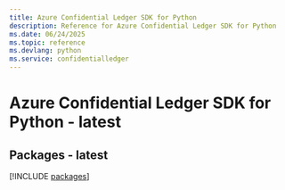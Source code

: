 ```yaml
---
title: Azure Confidential Ledger SDK for Python
description: Reference for Azure Confidential Ledger SDK for Python
ms.date: 06/24/2025
ms.topic: reference
ms.devlang: python
ms.service: confidentialledger
---
```

# Azure Confidential Ledger SDK for Python - latest
## Packages - latest
[!INCLUDE [packages](confidential-ledger-index.md)]